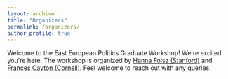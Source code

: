 ```yaml
---
layout: archive
title: "Organizers"
permalink: /organizers/
author_profile: true
---
```


Welcome to the East European Politics Graduate Workshop! We're excited you're here. The workshop is organized by [Hanna Folsz (Stanford)](https://hannafolsz.github.io) and [Frances Cayton (Cornell)](https://www.francescayton.com/). Feel welcome to reach out with any queries. 
